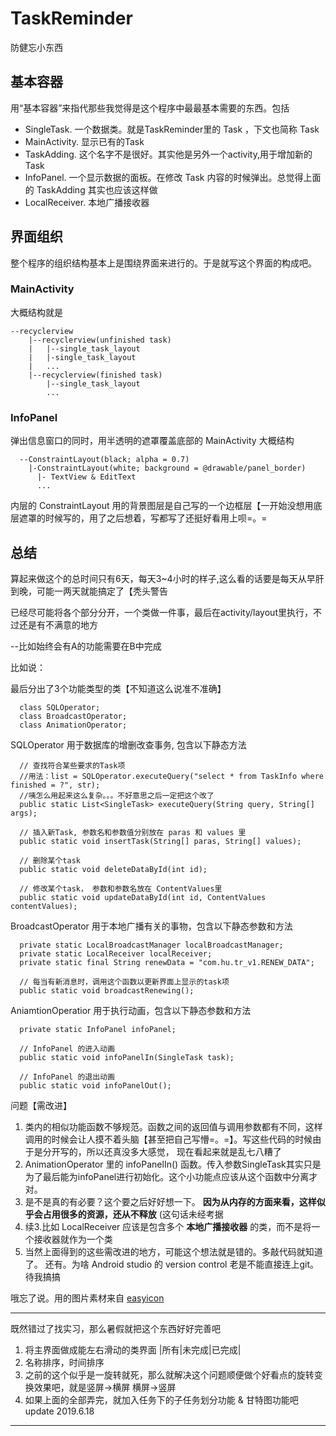 # TaskReminder
防健忘小东西

## 基本容器
  
  用“基本容器”来指代那些我觉得是这个程序中最最基本需要的东西。包括
  * SingleTask. 一个数据类。就是TaskReminder里的 Task ，下文也简称 Task
  * MainActivity. 显示已有的Task
  * TaskAdding. 这个名字不是很好。其实他是另外一个activity,用于增加新的Task
  * InfoPanel. 一个显示数据的面板。在修改 Task 内容的时候弹出。总觉得上面的 TaskAdding 其实也应该这样做
  * LocalReceiver. 本地广播接收器

## 界面组织

  整个程序的组织结构基本上是围绕界面来进行的。于是就写这个界面的构成吧。
  
### MainActivity

大概结构就是
  ```
  --recyclerview
      |--recyclerview(unfinished task)
      |   |--single_task_layout
      |   |-single_task_layout
      |   ...
      |--recyclerview(finished task)
          |--single_task_layout
          ...
   ```
   
### InfoPanel

弹出信息窗口的同时，用半透明的遮罩覆盖底部的 MainActivity
大概结构
```
  --ConstraintLayout(black; alpha = 0.7)
    |-ConstraintLayout(white; background = @drawable/panel_border)
      |- TextView & EditText
      ...
```
内层的 ConstraintLayout 用的背景图层是自己写的一个边框层【一开始没想用底层遮罩的时候写的，用了之后想着，写都写了还挺好看用上呗=。=


## 总结
算起来做这个的总时间只有6天，每天3~4小时的样子,这么看的话要是每天从早肝到晚，可能一两天就能搞定了【秃头警告

已经尽可能将各个部分分开，一个类做一件事，最后在activity/layout里执行，不过还是有不满意的地方

--比如始终会有A的功能需要在B中完成

比如说：

最后分出了3个功能类型的类【不知道这么说准不准确】

```
  class SQLOperator;
  class BroadcastOperator;
  class AnimationOperator;
```

SQLOperator 用于数据库的增删改查事务, 包含以下静态方法
```
  // 查找符合某些要求的Task项
  //用法：list = SQLOperator.executeQuery("select * from TaskInfo where finished = ?", str);
  //咦怎么用起来这么复杂。。。不好意思之后一定把这个改了
  public static List<SingleTask> executeQuery(String query, String[] args);
  
  // 插入新Task, 参数名和参数值分别放在 paras 和 values 里
  public static void insertTask(String[] paras, String[] values);
  
  // 删除某个task
  public static void deleteDataById(int id);
  
  // 修改某个task， 参数和参数名放在 ContentValues里
  public static void updateDataById(int id, ContentValues contentValues);
```

BroadcastOperator 用于本地广播有关的事物，包含以下静态参数和方法
```
  private static LocalBroadcastManager localBroadcastManager;
  private static LocalReceiver localReceiver;
  private static final String renewData = "com.hu.tr_v1.RENEW_DATA";
  
  // 每当有新消息时，调用这个函数以更新界面上显示的task项
  public static void broadcastRenewing();
```

AniamtionOperatior 用于执行动画，包含以下静态参数和方法
```
  private static InfoPanel infoPanel;
  
  // InfoPanel 的进入动画
  public static void infoPanelIn(SingleTask task);
  
  // InfoPanel 的退出动画
  public static void infoPanelOut();
```

问题【需改进】
1. 类内的相似功能函数不够规范。函数之间的返回值与调用参数都有不同，这样调用的时候会让人摸不着头脑【甚至把自己写懵=。=】。写这些代码的时候由于是分开写的，所以还真没多大感觉，
现在看起来就是乱七八糟了
2. AnimationOperator 里的 infoPanelIn() 函数。传入参数SingleTask其实只是为了最后能为infoPanel进行初始化。这个小功能点应该从这个函数中分离才对。
3. 是不是真的有必要？这个要之后好好想一下。 **因为从内存的方面来看，这样似乎会占用很多的资源，还从不释放**  (这句话未经考据
4. 续3.比如 LocalReceiver 应该是包含多个 **本地广播接收器** 的类，而不是将一个接收器就作为一个类
5. 当然上面得到的这些需改进的地方，可能这个想法就是错的。多敲代码就知道了。
还有。为啥 Android studio 的 version control 老是不能直接连上git。待我搞搞

哦忘了说。用的图片素材来自 [easyicon](https://www.easyicon.net/)

---
既然错过了找实习，那么暑假就把这个东西好好完善吧
1. 将主界面做成能左右滑动的类界面   |所有|未完成|已完成|
2. 名称排序，时间排序
3. 之前的这个似乎是一旋转就死，那么就解决这个问题顺便做个好看点的旋转变换效果吧，就是竖屏->横屏  横屏->竖屏
4. 如果上面的全部弄完，就加入任务下的子任务划分功能 & 甘特图功能吧
update 2019.6.18

---
